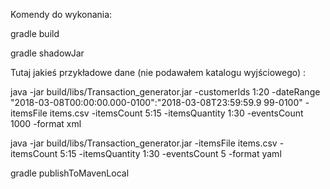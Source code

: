 Komendy do wykonania:

gradle build

gradle shadowJar

Tutaj jakieś przykładowe dane (nie podawałem katalogu wyjściowego) :

java -jar build/libs/Transaction_generator.jar -customerIds 1:20 -dateRange "2018-03-08T00:00:00.000-0100":"2018-03-08T23:59:59.9
99-0100" -itemsFile items.csv -itemsCount 5:15 -itemsQuantity 1:30 -eventsCount 1000 -format xml

java -jar build/libs/Transaction_generator.jar  -itemsFile items.csv -itemsCount 5:15 -itemsQuantity 1:30 -eventsCount 5 -format yaml


gradle publishToMavenLocal
